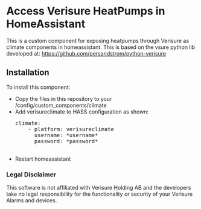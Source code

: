 # Access Verisure HeatPumps in HomeAssistant

This is a custom component for exposing heatpumps through Verisure as climate components in homeassistant.
This is based on the vsure python lib developed at: https://github.com/persandstrom/python-verisure

## Installation 

To install this component:

- Copy the files in this repository to your /config/custom_components/climate
- Add verisureclimate to HASS configuration as shown:
    <pre>climate:
      - platform: verisureclimate
        username: *username*
        password: *password*
    </pre>
- Restart homeassistant


### Legal Disclaimer
This software is not affiliated with Verisure Holding AB and the developers take no legal responsibility for the functionality or security of your Verisure Alarms and devices.
